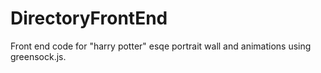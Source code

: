 # DirectoryFrontEnd
Front end code for "harry potter" esqe portrait wall and animations using greensock.js. 

